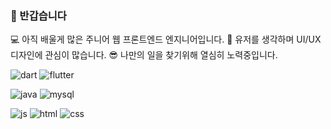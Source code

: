 ### 👋 반갑습니다

💻 아직 배울게 많은 주니어 웹 프론트엔드 엔지니어입니다.
🎨 유저를 생각하며 UI/UX 디자인에 관심이 많습니다.
😎 나만의 일을 찾기위해 열심히 노력중입니다.

![dart](https://img.shields.io/badge/Dart-0175C2?style=for-the-badge&logo=dart&logoColor=white) ![flutter](https://img.shields.io/badge/Flutter-02569B?style=for-the-badge&logo=flutter&logoColor=white)

![java](https://img.shields.io/badge/Java-ED8B00?style=for-the-badge&logo=openjdk&logoColor=white) ![mysql](https://img.shields.io/badge/MySQL-00000F?style=for-the-badge&logo=mysql&logoColor=white)

![js](https://img.shields.io/badge/JavaScript-F7DF1E?style=for-the-badge&logo=JavaScript&logoColor=white) ![html](https://img.shields.io/badge/HTML-239120?style=for-the-badge&logo=html5&logoColor=white) ![css](https://img.shields.io/badge/CSS-239120?&style=for-the-badge&logo=css3&logoColor=white)


<!--
**sunelll/sunelll** is a ✨ _special_ ✨ repository because its `README.md` (this file) appears on your GitHub profile.

Here are some ideas to get you started:

- 🔭 I’m currently working on ...
- 🌱 I’m currently learning ...
- 👯 I’m looking to collaborate on ...
- 🤔 I’m looking for help with ...
- 💬 Ask me about ...
- 📫 How to reach me: ...
- 😄 Pronouns: ...
- ⚡ Fun fact: ...
-->
